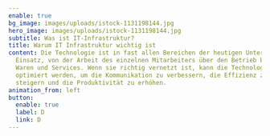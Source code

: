 ```yaml
---
enable: true
bg_image: images/uploads/istock-1131198144.jpg
hero_image: images/uploads/istock-1131198144.jpg
subtitle: Was ist IT-Infrastruktur?
title: Warum IT Infrastruktur wichtig ist
content: Die Technologie ist in fast allen Bereichen der heutigen Unternehmen im
  Einsatz, von der Arbeit des einzelnen Mitarbeiters über den Betrieb bis hin zu
  Waren und Services. Wenn sie richtig vernetzt ist, kann die Technologie
  optimiert werden, um die Kommunikation zu verbessern, die Effizienz zu
  steigern und die Produktivität zu erhöhen.
animation_from: left
button:
  enable: true
  label: D
  link: D
---
```

